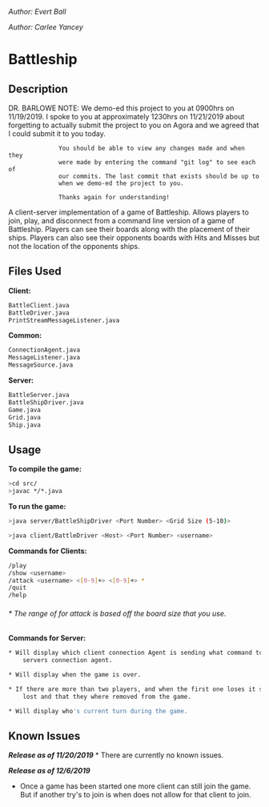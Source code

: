 *Author: Evert Ball*

*Author: Carlee Yancey*

# Battleship

## Description

DR. BARLOWE NOTE: We demo-ed this project to you at 0900hrs on 11/19/2019.
                  I spoke to you at approximately 1230hrs on 11/21/2019 about 
                  forgetting to actually submit the project to you on Agora 
                  and we agreed that I could submit it to you today.

                  You should be able to view any changes made and when they 
                  were made by entering the command "git log" to see each of
                  our commits. The last commit that exists should be up to
                  when we demo-ed the project to you.

                  Thanks again for understanding!




A client-server implementation of a game of Battleship.
Allows players to join, play, and disconnect from a command line version of a
game of Battleship. Players can see their boards along with the placement of
their ships. Players can also see their opponents boards with Hits and Misses
but not the location of the opponents ships.

## Files Used
**Client:**
```bash
BattleClient.java
BattleDriver.java
PrintStreamMessageListener.java
```
**Common:**
```bash
ConnectionAgent.java
MessageListener.java
MessageSource.java
```
**Server:**
```bash
BattleServer.java
BattleShipDriver.java
Game.java
Grid.java
Ship.java
```
## Usage

**To compile the game:**

```bash
>cd src/
>javac */*.java
```

**To run the game:**
```bash
>java server/BattleShipDriver <Port Number> <Grid Size (5-10)>

>java client/BattleDriver <Host> <Port Number> <username>
```

**Commands for Clients:**
```bash
/play
/show <username>
/attack <username> <[0-9]+> <[0-9]+> *
/quit
/help
```
    
###### * The range of for attack is based off the board size that you use.

**Commands for Server:**
```bash
* Will display which client connection Agent is sending what command to the the 
    servers connection agent. 

* Will display when the game is over.

* If there are more than two players, and when the first one loses it shows who
    lost and that they where removed from the game.

* Will display who's current turn during the game.
```

## Known Issues

**_Release as of 11/20/2019_**
    * There are currently no known issues.
    
**_Release as of 12/6/2019_**
    
* Once a game has been started one more client can still join
the game. But if another try's to join is when does not allow 
for that client to join.
    

